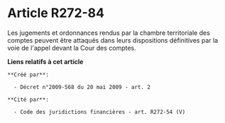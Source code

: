 # Article R272-84

Les jugements et ordonnances rendus par la chambre territoriale des comptes peuvent être attaqués dans leurs dispositions
définitives par la voie de l'appel devant la Cour des comptes.

**Liens relatifs à cet article**

	**Créé par**:

	  - Décret n°2009-568 du 20 mai 2009 - art. 2

	**Cité par**:

	  - Code des juridictions financières - art. R272-54 (V)
